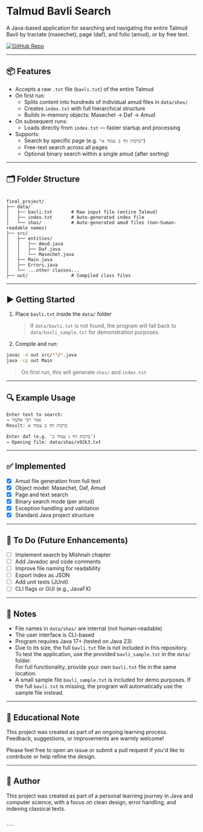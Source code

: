# Talmud Bavli Search

A Java-based application for searching and navigating the entire Talmud Bavli by tractate (masechet), page (daf), and folio (amud), or by free text.

[![GitHub Repo](https://img.shields.io/badge/GitHub-Talmud--Bavli--Search-blue?logo=github)](https://github.com/menachem-dev-tech/talmud-bavli-search)


---

## 📦 Features

- Accepts a raw `.txt` file (`bavli.txt`) of the entire Talmud
- On first run:
  - Splits content into hundreds of individual amud files in `data/shas/`
  - Creates `index.txt` with full hierarchical structure
  - Builds in-memory objects: Masechet → Daf → Amud
- On subsequent runs:
  - Loads directly from `index.txt` — faster startup and processing
- Supports:
  - Search by specific page (e.g. `"ברכות דף ב עמוד א"`)
  - Free-text search across all pages
  - Optional binary search within a single amud (after sorting)

---

## 🗂 Folder Structure

```

final_project/
├── data/
│   ├── bavli.txt       # Raw input file (entire Talmud)
│   ├── index.txt       # Auto-generated index file
│   └── shas/           # Auto-generated amud files (non-human-readable names)
├── src/
│   ├── entities/
│   │   ├── Amud.java
│   │   ├── Daf.java
│   │   └── Masechet.java
│   ├── Main.java
│   ├── Errors.java
│   └── ...other classes...
├── out/                # Compiled class files

```

---

## ▶️ Getting Started

1. Place `bavli.txt` inside the `data/` folder  
   > If `data/bavli.txt` is not found, the program will fall back to `data/bavli_sample.txt` for demonstration purposes.
2. Compile and run:

```bash
javac -d out src/**/*.java
java -cp out Main
```

> On first run, this will generate `shas/` and `index.txt`

---

## 🔍 Example Usage

```
Enter text to search:
→ אמר רבי אלעזר
Result: ברכות דף ב עמוד א

Enter daf (e.g. 'ברכות דף ג עמוד ב')
→ Opening file: data/shas/x92k3.txt
```

---

## ✅ Implemented

* [x] Amud file generation from full text
* [x] Object model: Masechet, Daf, Amud
* [x] Page and text search
* [x] Binary search mode (per amud)
* [x] Exception handling and validation
* [x] Standard Java project structure

---

## 🚧 To Do (Future Enhancements)

* [ ] Implement search by Mishnah chapter
* [ ] Add Javadoc and code comments
* [ ] Improve file naming for readability
* [ ] Export index as JSON
* [ ] Add unit tests (JUnit)
* [ ] CLI flags or GUI (e.g., JavaFX)

---

## 📘 Notes

* File names in `data/shas/` are internal (not human-readable)
* The user interface is CLI-based
* Program requires Java 17+ (tested on Java 23)
* Due to its size, the full `bavli.txt` file is not included in this repository.  
To test the application, use the provided `bavli_sample.txt` in the `data/` folder.  
For full functionality, provide your own `bavli.txt` file in the same location.
* A small sample file `bavli_sample.txt` is included for demo purposes.
  If the full `bavli.txt` is missing, the program will automatically use the sample file instead.


---

## 🧪 Educational Note

This project was created as part of an ongoing learning process.  
Feedback, suggestions, or improvements are warmly welcome!

Please feel free to open an issue or submit a pull request if you'd like to contribute or help refine the design.


---

## 🙏 Author

This project was created as part of a personal learning journey in Java and computer science, with a focus on clean design, error handling, and indexing classical texts.

```

---